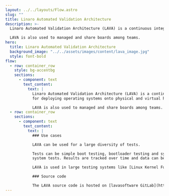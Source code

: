 ```yaml
---
layout: ../../layouts/Flow.astro
slug: ""
title: Linaro Automated Validation Architecture
description: >-
  Linaro Automated Validation Architecture (LAVA) is a continuous integration system for deploying operating systems onto physical and virtual hardware for running tests.

  LAVA is also used to managed and share boards among teams.
hero:
  title: Linaro Automated Validation Architecture
  background_image: "../../assets/images/content/lava_image.jpg"
  style: font-bold
flow:
  - row: container_row
    style: bg-accentbg
    sections:
      - component: text
        text_content:
          text: |
            Linaro Automated Validation Architecture (LAVA) is a continuous integration system
            for deploying operating systems onto physical and virtual hardware for running tests.

            LAVA is also used to managed and share boards among teams.
  - row: container_row
    sections:
      - component: text
        text_content:
          text: |
            ### Use cases

            LAVA can be used for a large diversity of tests.

            Tests can be simple boot testing, bootloader testing and system level testing, although extra hardware may be required for some
            system tests. Results are tracked over time and data can be exported for further analysis.

            LAVA is used in large testing systems like [Linux Kernel Functional Testing](https://lkft.linaro.org/) or [KernelCI](https://kernelci.org/).

            ### Source code

            The LAVA source code is hosted on [lavasoftware GitLab](https://gitlab.com/lava)
---
```

